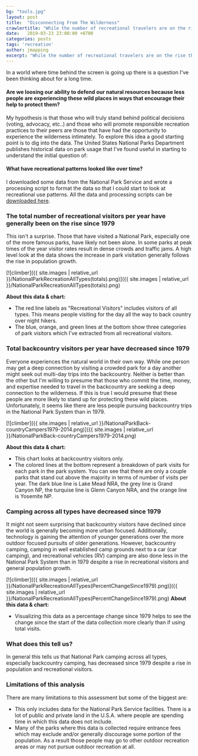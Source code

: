 ```yaml
---
bg: "tools.jpg"
layout: post
title:  "Disconnecting From The Wilderness"
crawlertitle: "While the number of recreational travelers are on the rise the number of backcountry travelers are declining. A loss of people with personal experiences in the wilderness could lead to a loss of people personally invested in protecting wild places."
date:   2019-03-23 23:00:00 +0700
categories: posts
tags: 'recreation'
author: jmapping
excerpt: "While the number of recreational travelers are on the rise the number of backcountry travelers are declining. A loss of people with personal experiences in the wilderness could lead to a loss of people personally invested in protecting wild places."
---
```


In a world where time behind the screen is going up there is a question I've been thinking about for a long time.

#### Are we loosing our ability to defend our natural resources because less people are experiencing these wild places in ways that encourage their help to protect them?

My hypothesis is that those who will truly stand behind political decisions (voting, advocacy, etc..) and those who will promote responsible recreation practices to their peers are those that have had the opportunity to experience the wilderness intimately. To explore this idea a good starting point is to dig into the data. The United States National Parks Department publishes historical data on park usage that I've found useful in starting to understand the initial question of:

#### What have recreational patterns looked like over time?

I downloaded some data from the National Park Service and wrote a processing script to format the data so that I could start to look at recreational use patterns. All the data and processing scripts can be [downloaded here](https://github.com/justinlewis/recreation).


### The total number of recreational visitors per year have generally been on the rise since 1979
This isn't a surprise. Those that have visited a National Park, especially one of the more famous parks, have likely not been alone. In some parks at peak times of the year visitor rates result in dense crowds and traffic jams. A high level look at the data shows the increase in park visitation generally follows the rise in population growth.

[![climber]({{ site.images | relative_url }}/NationalParkRecreationAllTypes(totals).png)]({{ site.images | relative_url }}/NationalParkRecreationAllTypes(totals).png)

<b>About this data & chart:</b>  
* The red line labels as "Recreational Visitors" includes visitors of all types. This means people visiting for the day all the way to back country over night hikers.
* The blue, orange, and green lines at the bottom show three categories of park visitors which I've extracted from all recreational visitors.


### Total backcountry visitors per year have decreased since 1979
Everyone experiences the natural world in their own way. While one person may get a deep connection by visiting a crowded park for a day another might seek out multi-day trips into the backcountry. Neither is better than the other but I'm willing to presume that those who commit the time, money, and expertise needed to travel in the backcountry are seeking a deep connection to the wilderness. If this is true I would presume that these people are more likely to stand up for protecting these wild places. Unfortunately, it seems like there are less people pursuing backcountry trips in the National Park System than in 1979.

[![climber]({{ site.images | relative_url }}/NationalParkBack-countryCampers1979-2014.png)]({{ site.images | relative_url }}/NationalParkBack-countryCampers1979-2014.png)

<b>About this data & chart:</b>  
* This chart looks at backcountry visitors only.
* The colored lines at the bottom represent a breakdown of park visits for each park in the park system. You can see that there are only a couple parks that stand out above the majority in terms of number of visits per year. The dark blue line is Lake Mead NRA, the grey line is Grand Canyon NP, the turquise line is Glenn Canyon NRA, and the orange line is Yosemite NP.


### Camping across all types have decreased since 1979
It might not seem surprising that backcountry visitors have declined since the world is generally becoming more urban focused. Additionally, technology is gaining the attention of younger generations over the more outdoor focused pursuits of older generations. However, backcountry camping, camping in well established camp grounds next to a car (car camping), and recreational vehicles (RV) camping are also done less in the National Park System than in 1979 despite a rise in recreational visitors and general population growth.

[![climber]({{ site.images | relative_url }}/NationalParkRecreationAllTypes(PercentChangeSince1979).png)]({{ site.images | relative_url }}/NationalParkRecreationAllTypes(PercentChangeSince1979).png)
<b>About this data & chart:</b>  
* Visualizing this data as a percentage change since 1979 helps to see the change since the start of the data collection more clearly than if using total visits.

### What does this tell us?
In general this tells us that National Park camping across all types, especially backcountry camping, has decreased since 1979 despite a rise in population and recreational visitors.

### Limitations of this analysis
There are many limitations to this assessment but some of the biggest are:
* This only includes data for the National Park Service facilities. There is a lot of public and private land in the U.S.A. where people are spending time in which this data does not include.
* Many of the parks where this data is collected require entrance fees which may exclude and/or generally discourage some portion of the population. As a result those people may go to other outdoor recreation areas or may not pursue outdoor recreation at all.
